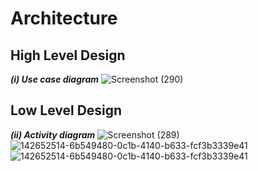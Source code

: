 # Architecture
## High Level Design
***(i) Use case diagram***
![Screenshot (290)](https://user-images.githubusercontent.com/94280220/142655698-6bd16e5c-7259-4283-97f9-d6cda518276c.png)


## Low Level Design
***(ii) Activity diagram***
![Screenshot (289)](https://user-images.githubusercontent.com/94280220/142652514-6b549480-0c1b-4140-b633-fcf3b3339e41.png)
![142652514-6b549480-0c1b-4140-b633-fcf3b3339e41](https://user-images.githubusercontent.com/94280220/143171175-3dfc962b-ebcb-4338-b42f-60f6792bef7a.png)
![142652514-6b549480-0c1b-4140-b633-fcf3b3339e41](https://user-images.githubusercontent.com/94280220/143171158-215a2cfa-c1cf-49ae-9135-ee6dbb0b42b5.png)
